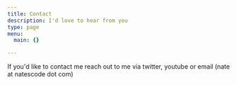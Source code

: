 ```yaml
---
title: Contact
description: I'd love to hear from you
type: page
menu:
  main: {}

---
```

If you'd like to contact me reach out to me via twitter, youtube or email (nate at natescode dot com)